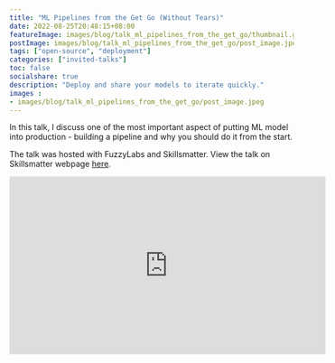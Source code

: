 ```yaml
---
title: "ML Pipelines from the Get Go (Without Tears)"
date: 2022-08-25T20:48:15+08:00
featureImage: images/blog/talk_ml_pipelines_from_the_get_go/thumbnail.gif
postImage: images/blog/talk_ml_pipelines_from_the_get_go/post_image.jpeg
tags: ["open-source", "deployment"]
categories: ["invited-talks"]
toc: false
socialshare: true
description: "Deploy and share your models to iterate quickly."
images : 
- images/blog/talk_ml_pipelines_from_the_get_go/post_image.jpeg
---
```


In this talk, I discuss one of the most important aspect of putting ML model into production - building a pipeline and why you should do it from the start.

The talk was hosted with FuzzyLabs and Skillsmatter.
View the talk on Skillsmatter webpage [here](https://skillsmatter.com/skillscasts/17873-an-introduction-to-zenml).

<iframe width="560" height="315" src="https://www.youtube-nocookie.com/embed/RlUfYCIPUNI" title="YouTube video player" frameborder="0" allow="accelerometer; autoplay; clipboard-write; encrypted-media; gyroscope; picture-in-picture; web-share" allowfullscreen></iframe>